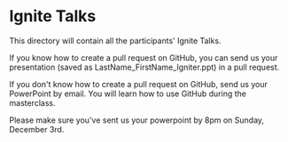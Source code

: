 # Ignite Talks

This directory will contain all the participants' Ignite Talks.

If you know how to create a pull request on GitHub, you can send us your presentation (saved as LastName_FirstName_Igniter.ppt) in a pull request.

If you don't know how to create a pull request on GitHub, send us your PowerPoint by email. You will learn how to use GitHub during the masterclass.

Please make sure you've sent us your powerpoint by 8pm on Sunday, December 3rd.
